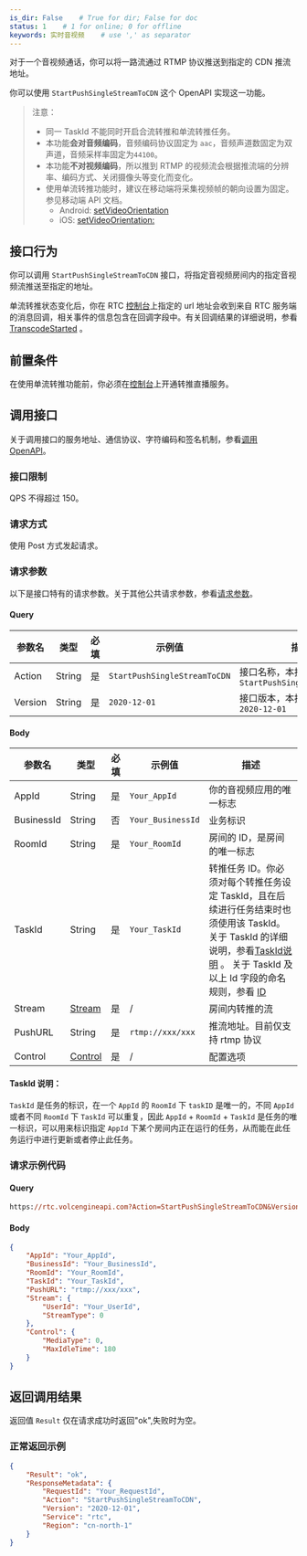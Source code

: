 ```yaml
---
is_dir: False    # True for dir; False for doc
status: 1    # 1 for online; 0 for offline
keywords: 实时音视频    # use ',' as separator
---
```


对于一个音视频通话，你可以将一路流通过 RTMP 协议推送到指定的 CDN 推流地址。

你可以使用 `StartPushSingleStreamToCDN` 这个 OpenAPI 实现这一功能。


> 注意：
> - 同一 TaskId 不能同时开启合流转推和单流转推任务。
> - 本功能**会对音频编码**，音频编码协议固定为 `aac`，音频声道数固定为双声道，音频采样率固定为`44100`。
> - 本功能**不对视频编码**，所以推到 RTMP 的视频流会根据推流端的分辨率、编码方式、关闭摄像头等变化而变化。
> - 使用单流转推功能时，建议在移动端将采集视频帧的朝向设置为固定。参见移动端 API 文档。
>   - Android: [setVideoOrientation](70080.md#RTCVideo-setvideoorientation)
>   - iOS: [setVideoOrientation:](70086.md#ByteRTCVideo-setvideoorientation)


## 接口行为

你可以调用 `StartPushSingleStreamToCDN` 接口，将指定音视频房间内的指定音视频流推送至指定的地址。

单流转推状态变化后，你在 RTC [控制台](https://console.volcengine.com/rtc/cloudRTC)上指定的 url 地址会收到来自 RTC 服务端的消息回调，相关事件的信息包含在回调字段中。有关回调结果的详细说明，参看[TranscodeStarted](75125.md#transcodestarted) 。

## 前置条件

在使用单流转推功能前，你必须在[控制台](https://console.volcengine.com/rtc/cloudRTC)上开通转推直播服务。

## 调用接口

关于调用接口的服务地址、通信协议、字符编码和签名机制，参看[调用 OpenAPI](69828)。
### 接口限制

QPS 不得超过 150。

### 请求方式

使用 Post 方式发起请求。

### 请求参数

以下是接口特有的请求参数。关于其他公共请求参数，参看[请求参数](69828.md#requestparameters)。

#### Query

|  **参数名**  |  **类型**  |  **必填**  |  **示例值**  |  **描述**  |
| --- | --- | --- | --- | --- |
| Action | String | 是 | `StartPushSingleStreamToCDN` | 接口名称，本接口取值：`StartPushSingleStreamToCDN` |
| Version | String | 是 | `2020-12-01` | 接口版本，本接口取值：`2020-12-01` |

#### Body
| **参数名** | **类型** | **必填** | **示例值** | **描述** |
| --- | --- | --- | --- | --- |
| AppId | String | 是 | `Your_AppId` | 你的音视频应用的唯一标志 |
| BusinessId | String | 否 | `Your_BusinessId` | 业务标识 |
| RoomId | String | 是 | `Your_RoomId` | 房间的 ID，是房间的唯一标志 |
| TaskId | String | 是 | `Your_TaskId` |  转推任务 ID。你必须对每个转推任务设定 TaskId，且在后续进行任务结束时也须使用该 TaskId。关于 TaskId 的详细说明，参看[TaskId说明](#taskid) 。 关于 TaskId 及以上 Id 字段的命名规则，参看 [ID](69835.md#idname)|
| Stream | [Stream](69835.md#stream-3) | 是 | / | 房间内转推的流 
| PushURL | String | 是 | `rtmp://xxx/xxx` | 推流地址。目前仅支持 rtmp 协议|
| Control | [Control](69835.md#control-3) | 是 | / | 配置选项 |

#### <span id="taskid"></span> TaskId 说明：

`TaskId` 是任务的标识，在一个 `AppId` 的 `RoomId` 下 `taskID` 是唯一的，不同 `AppId` 或者不同 `RoomId` 下 `TaskId` 可以重复，因此 `AppId` + `RoomId` + `TaskId` 是任务的唯一标识，可以用来标识指定 `AppId` 下某个房间内正在运行的任务，从而能在此任务运行中进行更新或者停止此任务。
### 请求示例代码

#### Query

```postscript
https://rtc.volcengineapi.com?Action=StartPushSingleStreamToCDN&Version=2020-12-01
```
#### Body


```json
{
    "AppId": "Your_AppId",
    "BusinessId": "Your_BusinessId",
    "RoomId": "Your_RoomId",
    "TaskId": "Your_TaskId",
    "PushURL": "rtmp://xxx/xxx",
    "Stream": {
        "UserId": "Your_UserId",
        "StreamType": 0
    },
    "Control": {
        "MediaType": 0,
        "MaxIdleTime": 180
    }
}
```

## 返回调用结果

返回值 `Result` 仅在请求成功时返回"ok",失败时为空。

### 正常返回示例

```json
{
    "Result": "ok",
    "ResponseMetadata": {
        "RequestId": "Your_RequestId",
        "Action": "StartPushSingleStreamToCDN",
        "Version": "2020-12-01",
        "Service": "rtc",
        "Region": "cn-north-1"
	}
}
```

